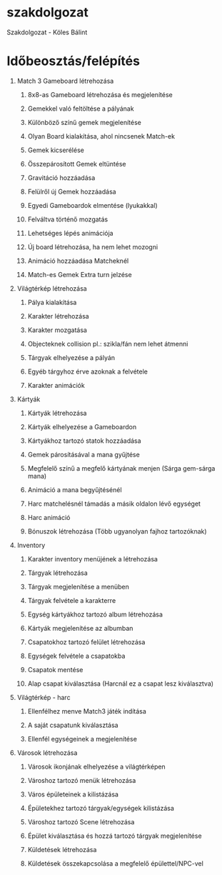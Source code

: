 # szakdolgozat
Szakdolgozat - Köles Bálint


# Időbeosztás/felépítés

 

 1. Match 3 Gameboard létrehozása
	1. 8x8-as Gameboard létrehozása és megjelenítése 	
 
	2. Gemekkel való feltöltése a pályának

      3.  Különböző színű gemek megjelenítése
         
       4.  Olyan Board kialakítása, ahol nincsenek Match-ek
           
       5.  Gemek kicserélése
           
       6.  Összepárosított Gemek eltüntése
           
       7.  Gravitáció hozzáadása
           
       8.  Felülről új Gemek hozzáadása
           
       9.  Egyedi Gameboardok elmentése (lyukakkal)
           
       10.  Felváltva történő mozgatás
           
       11.  Lehetséges lépés animációja
           
       12.  Új board létrehozása, ha nem lehet mozogni
           
       13.  Animáció hozzáadása Matcheknél
           
       14.  Match-es Gemek Extra turn jelzése

    

2.  Világtérkép létrehozása
    
	1.  Pálya kialakítása
	    
	4.  Karakter létrehozása
	    
	5.  Karakter mozgatása
	    
	6.  Objecteknek collision pl.: szikla/fán nem lehet átmenni
	    
	7.  Tárgyak elhelyezése a pályán
	    
	8.  Egyéb tárgyhoz érve azoknak a felvétele
	    
	9.  Karakter animációk
    

10.  Kártyák
    
		1.  Kártyák létrehozása
		    
		12.  Kártyák elhelyezése a Gameboardon
		    
		13.  Kártyákhoz tartozó statok hozzáadása
		    
		14.  Gemek párosításával a mana gyűjtése
		    
		15.  Megfelelő színű a megfelő kártyának menjen (Sárga gem-sárga mana)
		    
		16.  Animáció a mana begyűjtésénél
		    
		17.  Harc matchelésnél támadás a másik oldalon lévő egységet
		    
		18.  Harc animáció
		    
		19.  Bónuszok létrehozása (Több ugyanolyan fajhoz tartozóknak)
    
20.  Inventory
    
		1.  Karakter inventory menüjének a létrehozása
		    
		22.  Tárgyak létrehozása
		    
		23.  Tárgyak megjelenítése a menüben
		    
		24.  Tárgyak felvétele a karakterre
		    
		25.  Egység kártyákhoz tartozó album létrehozása
		    
		26.  Kártyák megjelenítése az albumban
		    
		27.  Csapatokhoz tartozó felület létrehozása
		    
		28.  Egységek felvétele a csapatokba
		    
		29.  Csapatok mentése
		    
		30.  Alap csapat kiválasztása (Harcnál ez a csapat lesz kiválasztva)
    

31.  Világtérkép - harc
    

		1.  Ellenfélhez menve Match3 játék indítása
		    
		33.  A saját csapatunk kiválasztása
		    
		34.  Ellenfél egységeinek a megjelenítése
		    

35.  Városok létrehozása

		1.  Városok ikonjának elhelyezése a világtérképen
		    
		37.  Városhoz tartozó menük létrehozása
		    
		38.  Város épületeinek a kilistázása
		    
		39.  Épületekhez tartozó tárgyak/egységek kilistázása
		    
		40.  Városhoz tartozó Scene létrehozása
		    
		41.  Épület kiválasztása és hozzá tartozó tárgyak megjelenítése
		    
		42.  Küldetések létrehozása
		    
		43.  Küldetések összekapcsolása a megfelelő épülettel/NPC-vel

